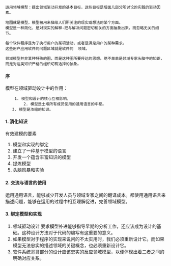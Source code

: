 ```
运用领域模型：提出领域驱动开发的基本目标，这些目标是后面几部分所讨论的实践的驱动因素。
```

```
地图就是模型，模型被用来描绘人们所关注的现实或想法的某个方面。
模型是一种简化，是对现实的解释-把与解决问题密切相关的方面抽象出来，而忽略无关的细节。

每个软件程序是为了执行用户的某项活动，或者是满足用户的某种需求。
这些用户应用软件的问题区域就是软件的  领域。

领域模型并非某种特殊的图，而是这种图所要传达的思想。绝不单单是领域专家头脑中的知识，而是对这类知识严格的组织切有选择的抽象。
```

#### 序

模型在领域驱动设计中的作用：

       	1. 模型和设计的核心互相影响。
        	2. 模型是土堆所有成员使用的通用语言的中枢。
       3. 模型是浓缩的知识。



#### 1. 消化知识

有效建模的要素
1. 模型和实现的绑定
2. 建立了一种基于模型的语言
3. 开发一个蕴含丰富知识的模型
4. 提炼模型
5. 头脑风暴和实验

#### 2. 交流与语言的使用

​	运用通用语言，能够减少开发人员与领域专家之间的翻译成本。都使用通用语言来描述问题，能够在运用的过程中相互理解促进，完善领域模型。

#### 3. 绑定模型和实现

1. 领域驱动设计  要求模型补进能够指导早期的分析工作，还应该成为设计的基础。这种设计方法对于代码的编写有这重要的意义。
2. 如果模型对于程序的实现来说闲的不太实用时，我们必须重新设计它。而如果模型无法忠实的描述领域的关键概念，也必须重新设计它。
3. 软件系统哥哥部分的设计应该忠实的反应领域模型，以便体现出着二者之间的明确对应关系。

